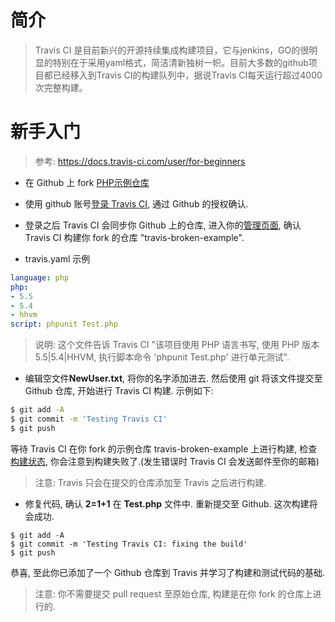 # 简介
> Travis CI 是目前新兴的开源持续集成构建项目，它与jenkins，GO的很明显的特别在于采用yaml格式，简洁清新独树一帜。目前大多数的github项目都已经移入到Travis CI的构建队列中，据说Travis CI每天运行超过4000次完整构建。

# 新手入门
> 参考: https://docs.travis-ci.com/user/for-beginners

- 在 Github 上 fork [PHP示例仓库](https://github.com/plaindocs/travis-broken-example)

- 使用 github 账号[登录 Travis CI](https://travis-ci.org/auth), 通过 Github 的授权确认.

- 登录之后 Travis CI 会同步你 Github 上的仓库, 进入你的[管理页面](https://travis-ci.org/profile), 确认 Travis CI 构建你 fork 的仓库 "travis-broken-example".
- travis.yaml 示例
``` yaml
language: php
php:
- 5.5
- 5.4
- hhvm
script: phpunit Test.php
```
> 说明: 这个文件告诉 Travis CI "该项目使用 PHP 语言书写, 使用 PHP 版本5.5|5.4|HHVM, 执行脚本命令 'phpunit Test.php' 进行单元测试".

- 编辑空文件**NewUser.txt**, 将你的名字添加进去. 然后使用 git 将该文件提交至 Github 仓库, 开始进行 Travis CI 构建. 示例如下:
``` bash
$ git add -A
$ git commit -m 'Testing Travis CI'
$ git push
```
等待 Travis CI 在你 fork 的示例仓库 travis-broken-example 上进行构建, 检查[构建状态](https://travis-ci.org/repositories), 你会注意到构建失败了.(发生错误时 Travis CI 会发送邮件至你的邮箱)
> 注意: Travis 只会在提交的仓库添加至 Travis 之后进行构建.

- 修复代码, 确认 __2=1+1__ 在 __Test.php__ 文件中. 重新提交至 Github. 这次构建将会成功.
```
$ git add -A
$ git commit -m 'Testing Travis CI: fixing the build'
$ git push
```

恭喜, 至此你已添加了一个 Github 仓库到 Travis 并学习了构建和测试代码的基础.

> 注意: 你不需要提交 pull request 至原始仓库, 构建是在你 fork 的仓库上进行的.
